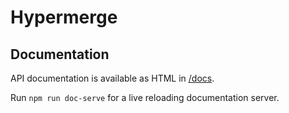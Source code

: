 # Hypermerge

## Documentation

API documentation is available as HTML in [/docs](/docs/index.html).

Run `npm run doc-serve` for a live reloading documentation server.

